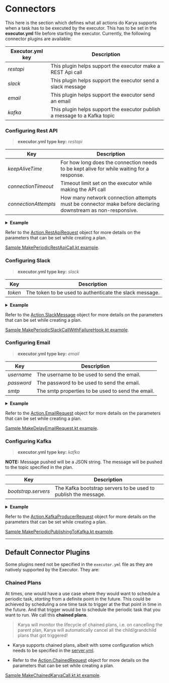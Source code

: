 # Connectors

This here is the section which defines what all actions do Karya supports when a task has to be executed by the
executor.
This has to be set in the **executor.yml** file before starting the executor. Currently, the following connector plugins are
available:

| Executor.yml key | Description                                                 |
|-----------|-------------------------------------------------------------|
| *restapi* | This plugin helps support the executor make a REST Api call |
| *slack*   | This plugin helps support the executor send a slack message |
| *email*   | This plugin helps support the executor send an email        |
| *kafka*   | This plugin helps support the executor publish a message to a Kafka topic |


### Configuring Rest API

> **executor.yml type key:** *restapi*

| Key        | Description                                                                                                                      |
|------------|----------------------------------------------------------------------------------------------------------------------------------|
| *keepAliveTime* | For how long does the connection needs to be kept alive for while waiting for a response.                                        |
| *connectionTimeout*  | Timeout limit set on the executor while making the API call                                                                      |
| *connectionAttempts*   | How many network connection attempts must be connector make before declaring downstream as non-responsive.                       |

<details>

<summary><strong>Example</strong></summary>

```yml
    - type: "restapi"
      configs:
        keepAliveTime: 3000
        connectionTimeout: 1000
        connectionAttempts: 3
```

</details>

Refer to the [Action.RestApiRequest](../../core/src/main/kotlin/karya/core/entities/Action.kt) object for more details on the parameters that can be set while creating a plan.

[Sample MakePeriodicRestApiCall.kt example](../../docs/samples/src/main/kotlin/karya/docs/samples/MakePeriodicApiCall.kt).

### Configuring Slack

> **executor.yml type key:** *slack*

| Key        | Description                                                                                                                      |
|------------|----------------------------------------------------------------------------------------------------------------------------------|
| *token*    | The token to be used to authenticate the slack message.                                                                          |

<details>

<summary><strong>Example</strong></summary>

```yml
- type: "slack"
  configs:
    token: "xoxb"
```

</details>

Refer to the [Action.SlackMessage](../../core/src/main/kotlin/karya/core/entities/Action.kt) object for more details on the parameters that can be set while creating a plan.

[Sample MakePeriodicSlackCallWithFailureHook.kt example](../../docs/samples/src/main/kotlin/karya/docs/samples/MakePeriodicSlackCallWithFailureHook.kt).

### Configuring Email

> **executor.yml type key:** *email*

| Key        | Description                                       |
|------------|---------------------------------------------------|
| *username* | The username to be used to send the email.        |
| *password* | The password to be used to send the email.        |
| *smtp*     | The smtp properties to be used to send the email. |

<details>

<summary><strong>Example</strong></summary>

```yml
    - type: "email"
      configs:
        username: "your-email@gmail.com"
        password: "your-app-password"
        smtp:
          mail.smtp.auth: "true"
          mail.smtp.starttls.enable: "true"
          mail.smtp.host: "smtp.gmail.com"
          mail.smtp.port: "587"
```

</details>


Refer to the [Action.EmailRequest](../../core/src/main/kotlin/karya/core/entities/Action.kt) object for more details on the parameters that can be set while creating a plan.

[Sample MakeDelayEmailRequest.kt example](../../docs/samples/src/main/kotlin/karya/docs/samples/MakeDelayEmailRequest.kt).

### Configuring Kafka

> **executor.yml type key:** *kafka*

**NOTE:** Message pushed will be a JSON string. The message will be pushed to the topic specified in the plan.

| Key                 | Description                                                                                                                      |
|---------------------|----------------------------------------------------------------------------------------------------------------------------------|
| *bootstrap.servers* | The Kafka bootstrap servers to be used to publish the message.                                                                  |

<details>

<summary><strong>Example</strong></summary>

```yml
    - type: "kafka"
      configs:
        bootstrap.servers: "localhost:9092"
```

</details>

Refer to the [Action.KafkaProducerRequest](../../core/src/main/kotlin/karya/core/entities/Action.kt) object for more details on the parameters that can be set while creating a plan.

[Sample MakePeriodicPublishingToKafka.kt example](../../docs/samples/src/main/kotlin/karya/docs/samples/MakePeriodicPublishingToKafka.kt).

---

## Default Connector Plugins

Some plugins need not be specified in the `executor.yml` file as they are natively supported by the Executor. They are:

### Chained Plans

At times, one would have a use case where they would want to schedule a periodic task, *starting* from a definite point
in the future. This could be achieved by scheduling a one time task to trigger at the that point in time in the future.
And that trigger would be to schedule the periodic task that you want to run. We call this **chained plans**.

> Karya will monitor the lifecycle of chained plans, i.e. on cancelling the parent plan, Karya will automatically cancel all the child/grandchild plans that got triggered!

- Karya supports chained plans, albeit with some configuration which needs to be specified in the [server.yml](../documentation/COMPONENTS.md/#server).

- Refer to the [Action.ChainedRequest](../../core/src/main/kotlin/karya/core/entities/Action.kt) object for more details on the parameters that can be set while creating a plan.

[Sample MakeChainedKaryaCall.kt.kt example](./docs/samples/src/main/kotlin/karya/docs/samples/MakeChainedKaryaCall.kt.kt).
